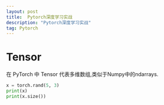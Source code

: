 ```yaml
---
layout: post
title:  Pytorch深度学习实战
description: "Pytorch深度学习实战"
tag: Pytorch
---
```


# Tensor

在 PyTorch 中 Tensor 代表多维数组,类似于Numpy中的ndarrays.

```python
x = torch.rand(5, 3)
print(x)
print(x.size())
```

